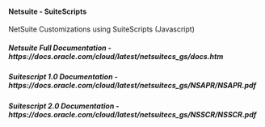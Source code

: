 <h4> Netsuite - SuiteScripts</h4>
NetSuite Customizations using SuiteScripts (Javascript)

<h5>Netsuite Full Documentation - https://docs.oracle.com/cloud/latest/netsuitecs_gs/docs.htm </h5>

<h5>Suitescript 1.0 Documentation - https://docs.oracle.com/cloud/latest/netsuitecs_gs/NSAPR/NSAPR.pdf</h5>

<h5>Suitescript 2.0 Documentation - https://docs.oracle.com/cloud/latest/netsuitecs_gs/NSSCR/NSSCR.pdf</h5>



